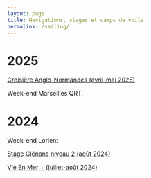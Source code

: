 ```yaml
---
layout: page
title: Navigations, stages et camps de voile
permalink: /sailing/
---
```


# 2025

[Croisière Anglo-Normandes (avril-mai 2025)](anglo_normandes_2025)

Week-end Marseilles QRT.

# 2024 

Week-end Lorient

[Stage Glénans niveau 2 (août 2024)](glenans_2024)

[Vie En Mer + (juillet-août 2024)](vem_2024)



